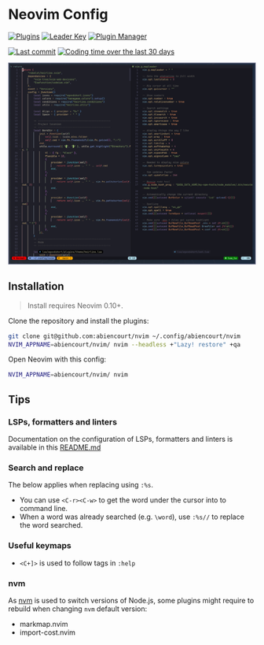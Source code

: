 # Neovim Config

[![Plugins](https://dotfyle.com/abiencourt/nvim/badges/plugins?style=flat)](https://dotfyle.com/abiencourt/nvim)
[![Leader Key](https://dotfyle.com/abiencourt/nvim/badges/leaderkey?style=flat)](https://dotfyle.com/abiencourt/nvim)
[![Plugin Manager](https://dotfyle.com/abiencourt/nvim/badges/plugin-manager?style=flat)](https://dotfyle.com/abiencourt/nvim)

[![Last commit](https://img.shields.io/github/last-commit/abiencourt/nvim?style=flat)](https://github.com/abiencourt/nvim/commits/master)
[![Coding time over the last 30 days](https://wakapi.dev/api/badge/abiencourt/interval:30_days/label:nvim?label=last%2030d)](https://wakapi.dev/)

![Neovim Screenshot](./docs/images/neovim_screenshot.png)

## Installation

> Install requires Neovim 0.10+.

Clone the repository and install the plugins:

```sh
git clone git@github.com:abiencourt/nvim ~/.config/abiencourt/nvim
NVIM_APPNAME=abiencourt/nvim/ nvim --headless +"Lazy! restore" +qa
```

Open Neovim with this config:

```sh
NVIM_APPNAME=abiencourt/nvim/ nvim
```

## Tips

### LSPs, formatters and linters

Documentation on the configuration of LSPs, formatters and linters is available in this [README.md](lua/abiencourt/plugins/lsp-formatter-linter/README.md)

### Search and replace

The below applies when replacing using `:%s`.

- You can use `<C-r><C-w>` to get the word under the cursor into to command line.
- When a word was already searched (e.g. `\word`), use `:%s//` to replace the word searched.

### Useful keymaps

- `<C+]>` is used to follow tags in `:help`

### nvm

As [nvm](https://github.com/nvm-sh/nvm) is used to switch versions of Node.js, some plugins might require to rebuild when changing `nvm` default version:

- markmap.nvim
- import-cost.nvim
